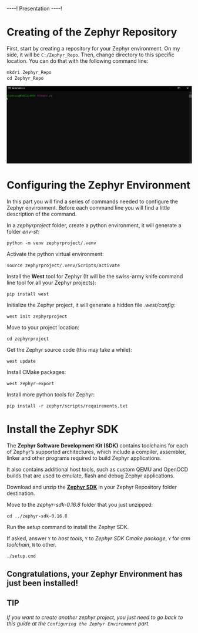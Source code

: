 ----!
Presentation
----!

# Creating of the Zephyr Repository

First, start by creating a repository for your Zephyr environment. On my side, it will be `C:/Zephyr_Repo`. Then, change directory to this specific location. You can do that with the following command line:

```shell
mkdri Zephyr_Repo
cd Zephyr_Repo

```
![gif](./../img/zephyr_repo.gif)


# Configuring the Zephyr Environment

In this part you will find a series of commands needed to configure the Zephyr environment. Before each command line you will find a little description of the command.

In a *zephyrproject* folder, create a python environment, it will generate a folder *env-st*:

```shell
python -m venv zephyrproject/.venv
```

Activate the python virtual environment:

```shell
source zephyrproject/.venv/Scripts/activate
```

Install the **West** tool for Zephyr (It will be the swiss-army knife command line tool for all your Zephyr projects):

```shell
pip install west
```

Initialize the Zephyr project, it will generate a hidden file *.west/config*:

```shell
west init zephyrproject
```

Move to your project location:

```shell
cd zephyrproject
```

Get the Zephyr source code (this may take a while):

```shell
west update
```

Install CMake packages:

```shell
west zephyr-export
```

Install more python tools for Zephyr:

```shell
pip install -r zephyr/scripts/requirements.txt
```


# Install the Zephyr SDK

The **Zephyr Software Development Kit (SDK)** contains toolchains for each of Zephyr’s supported architectures, which include a compiler, assembler, linker and other programs required to build Zephyr applications.

It also contains additional host tools, such as custom QEMU and OpenOCD builds that are used to emulate, flash and debug Zephyr applications.

Download and unzip the **[Zephyr SDK](https://github.com/zephyrproject-rtos/sdk-ng/releases/tag/v0.16.8)** in your Zephyr Repository folder destination.


Move to the *zephyr-sdk-0.16.8* folder that you just unzipped:

```shell
cd ../zephyr-sdk-0.16.8
```

Run the *setup* command to install the Zephyr SDK.

If asked, answer ```Y``` to *host tools*, ```Y``` to *Zephyr SDK Cmake package*, ```Y``` for *arm toolchain*, ```N``` to other.

```shell
./setup.cmd
```

## **Congratulations, your Zephyr Environment has just been installed!**

## TIP
*If you want to create another zephyr project, you just need to go back to this guide at the `Configuring the Zephyr Environment` part.*
